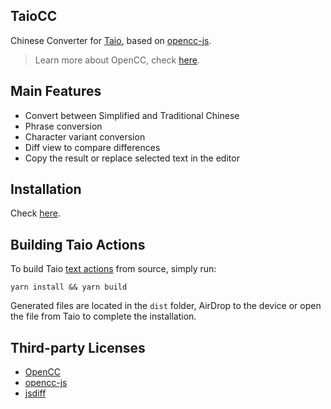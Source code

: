 ## TaioCC

Chinese Converter for [Taio](https://taio.app), based on [opencc-js](https://github.com/nk2028/opencc-js).

> Learn more about OpenCC, check [here](https://github.com/BYVoid/OpenCC).

## Main Features

- Convert between Simplified and Traditional Chinese
- Phrase conversion
- Character variant conversion
- Diff view to compare differences
- Copy the result or replace selected text in the editor

## Installation

Check [here](https://actions.taio.app/#/utility?id=taiocc).

## Building Taio Actions

To build Taio [text actions](https://docs.taio.app/#/quick-start/actions) from source, simply run:

```
yarn install && yarn build
```

Generated files are located in the `dist` folder, AirDrop to the device or open the file from Taio to complete the installation.

## Third-party Licenses

- [OpenCC](https://github.com/BYVoid/OpenCC/blob/master/LICENSE)
- [opencc-js](https://github.com/nk2028/opencc-js/blob/main/LICENSE)
- [jsdiff](https://github.com/kpdecker/jsdiff/blob/master/LICENSE)